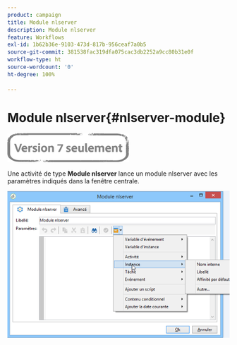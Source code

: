 ```yaml
---
product: campaign
title: Module nlserver
description: Module nlserver
feature: Workflows
exl-id: 1b62b36e-9103-473d-817b-956ceaf7a0b5
source-git-commit: 381538fac319dfa075cac3db2252a9cc80b31e0f
workflow-type: ht
source-wordcount: '0'
ht-degree: 100%

---
```


# Module nlserver{#nlserver-module}

![](../../assets/v7-only.svg)

Une activité de type **Module nlserver** lance un module nlserver avec les paramètres indiqués dans la fenêtre centrale.

![](assets/nlserver_module_edit.png)
